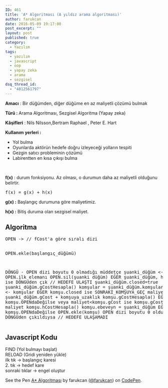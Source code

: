 ```yaml
---
ID: 461
title: 'A* Algoritması (A yıldız arama algoritması)'
author: farukcan
date: 2016-05-09 19:17:00
post_excerpt: ""
layout: post
published: true
category:
  - Yazılım
tags:
  - yazılım
  - javascript
  - oop
  - yapay zeka
  - arama
  - sezgisel
dsq_thread_id:
  - "4812561797"
---
```

<strong>Amacı</strong> : Bir düğümden, diğer düğüme en az maliyetli çözümü bulmak

<strong>Türü : </strong>Arama Algoritması, Sezgisel Algoritma (Yapay zeka)

<strong>Kâşifleri</strong> : Nils Nilsson,Bertram Raphael , Peter E. Hart

<strong>Kullanım yerleri :</strong>
<ul>
	<li>Yol bulma</li>
	<li>Oyunlarda aktörün hedefe doğru izleyeceği yolların tespiti</li>
	<li>Gezgin satıcı probleminin çözümü</li>
	<li>Labirentten en kısa çıkışı bulma</li>
</ul>
&nbsp;

<strong>f(x)</strong> : durum fonksiyonu. Az olması, o durumun daha az maliyetli olduğunu belirtir.
<pre>f(x) = g(x) + h(x)</pre>
<strong>g(x) :</strong> Başlangıç durumuna göre maliyetimiz.

<strong>h(x) :</strong> Bitiş duruma olan sezgisel maliyet.
<h2>Algoritma</h2>
<pre>OPEN -&gt; // fCost'a göre sıralı dizi

OPEN.ekle(başlangıç_düğümü)

DÖNGÜ - OPEN dizi boyutu 0 olmadığı müddetçe
    şuanki_düğüm &lt;- OPEN.ilk elemanı
    OPEN.sil(şuanki düğüm)
    EĞER şuanki_düğüm, hedef düğüm ise
        DÖNGÜden çık // HEDEFE ULAŞTI
    şuanki_düğüm.closed=true
    şuanki_düğüm.gCostHesapla()
    komşular = şuanki_düğüm.komşular
    DÖNGÜ komşu &lt;- komşular
        EĞER komşu.closed ise SONRAKİ_KOMŞUYA_GEÇ
        maliyet = şuanki_düğüm.gCost + komşuya_uzaklık
        komşu.gCostHesapla()
        EĞER komşu.OPENdaDeğilse veya maliyet&lt;komşu.gCost ise
            komşu.gCost = maliyet
            komşu.hCostHesapla()
            komşu.ebeveyn = şuanki_düğüm
            EĞER komşu.OPENdaDeğilse
                OPEN.ekle(komşu)
OPEN dizi boyutu 0 olduğu için DÖNGÜden çıkıldıysa // HEDEFE ULAŞAMADI</pre>

<h2>Javascript Kodu</h2>
FIND (Yol bulmayı başlat) <br>
RELOAD (Gridi yeniden yükle) <br>
ilk tık -> başlangıç karesi<br>
2. tık -> hedef kare<br>
sonraki tıklar -> engel oluştur<br>
<p data-height="927" data-theme-id="dark" data-slug-hash="dMawLJ" data-default-tab="result" data-user="farukcan" data-embed-version="2" class="codepen">See the Pen <a href="http://codepen.io/farukcan/pen/dMawLJ/">A* Algoritması</a> by farukcan (<a href="http://codepen.io/farukcan">@farukcan</a>) on <a href="http://codepen.io">CodePen</a>.</p>
<script async src="//assets.codepen.io/assets/embed/ei.js"></script>
